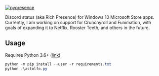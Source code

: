 
[![pypresence](https://img.shields.io/badge/using-pypresence-00bb88.svg?style=for-the-badge&logo=discord&logoWidth=20)](https://github.com/qwertyquerty/pypresence)


Discord status (aka Rich Presence) for Windows 10 Microsoft Store apps.
Currently, I am working on support for Crunchyroll and Funimation, with
goals of expanding it to Netflix, Rooster Teeth, and others in the future.


## Usage
Requires Python 3.6+ ([link](https://www.python.org/downloads/release/python-370/))
```powershell
python -m pip install --user -r requirements.txt
python .\astolfo.py
```
